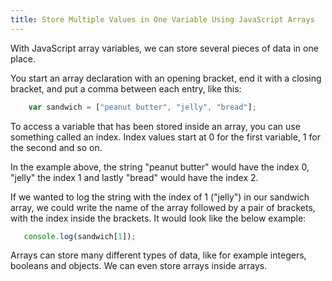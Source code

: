 ```yaml
---
title: Store Multiple Values in One Variable Using JavaScript Arrays
---
```

With JavaScript array variables, we can store several pieces of data in one place.

You start an array declaration with an opening bracket, end it with a closing bracket, and put a comma between each entry, like this:

```javascript
    var sandwich = ["peanut butter", "jelly", "bread"];
```
To access a variable that has been stored inside an array, you can use something called an index. Index values start at 0 for the first variable, 1 for the second and so on.

In the example above, the string "peanut butter" would have the index 0, "jelly" the index 1 and lastly "bread" would have the index 2.

If we wanted to log the string with the index of 1 ("jelly") in our sandwich array, we could write the name of the array followed by a pair of brackets, with the index inside the brackets. It would look like the below example:
 
 ```javascript
    console.log(sandwich[1]);
```
Arrays can store many different types of data, like for example integers, booleans and objects. We can even store arrays inside arrays.
